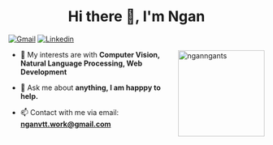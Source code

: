 <h1 align="center">Hi there 👋, I'm Ngan</h1>

[![Gmail](https://img.shields.io/badge/Gmail-D14836?style=for-the-badge&logo=gmail&logoColor=white&url=https://gmail.com)](mailto:nganvtt.work@gmail.com)
[![Linkedin](https://img.shields.io/badge/linkedin-%230077B5.svg?style=for-the-badge&logo=linkedin&logoColor=white&url=https://www.linkedin.com/in/ngan-vo-tran-thu)](https://www.linkedin.com/in/ngan-vo-tran-thu/)

<img align='right' height = 170 src="https://github-readme-stats.vercel.app/api?username=nganngants&show_icons=true&locale=en" alt="nganngants">

- 🌱 My interests are with **Computer Vision, Natural Language Processing, Web Development**

- 💬 Ask me about **anything, I am happpy to help.**

- 📫 Contact with me via email: **nganvtt.work@gmail.com**




